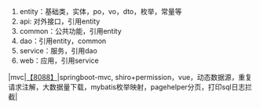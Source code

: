 1. entity：基础类，实体，po，vo，dto，枚举，常量等
2. api: 对外接口，引用entity
3. common：公共功能，引用entity
4. dao：引用entity，common
5. service：服务，引用dao
6. web：应用，引用service

|mvc|[【8088】](http://localhost:8088)|springboot-mvc, shiro+permission，vue，动态数据源，重复请求注解，大数据量下载，mybatis枚举映射，pagehelper分页，打印sql日志拦截|